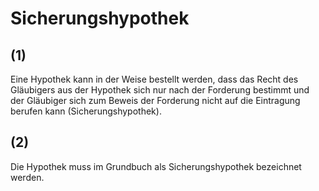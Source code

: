 # Sicherungshypothek



## (1)

 Eine Hypothek kann in der Weise bestellt werden, dass das Recht des Gläubigers aus der Hypothek sich nur nach der Forderung bestimmt und der Gläubiger sich zum Beweis der Forderung nicht auf die Eintragung berufen kann (Sicherungshypothek).

## (2)

 Die Hypothek muss im Grundbuch als Sicherungshypothek bezeichnet werden. 

